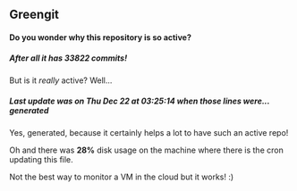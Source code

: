 ## Greengit

#### Do you wonder why this repository is so active?

##### After all it has 33822 commits!

But is it *really* active? Well...

##### Last update was on Thu Dec 22 at 03:25:14 when those lines were... generated

Yes, generated, because it certainly helps a lot to have such an active repo!

Oh and there was **28%** disk usage on the machine
where there is the cron updating this file.

Not the best way to monitor a VM in the cloud but it works! :)
